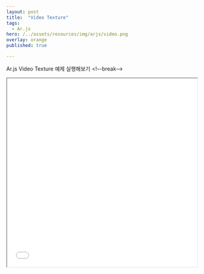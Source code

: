 ```yaml
---
layout: post
title:  "Video Texture"
tags:
  - Ar.js
hero: /../assets/resources/img/arjs/video.png
overlay: orange
published: true

---
```

Ar.js Video Texture 예제 실행해보기
<!–-break-–>
                                                                         
<iframe width="100%" height="500px;" src="/../assets/resources/html/arjs/videoTexture.html"></iframe>

